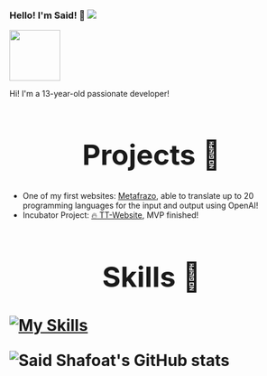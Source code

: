 ### Hello! I'm Said! 👋 ![](https://komarev.com/ghpvc/?username=Msaid1013&color=8532a8)

<img width = 90 src = "https://cdn.discordapp.com/attachments/1000606800132968529/1028497763077464094/m-artistic-brush-letter-logo-design-in-purple-vector-28178101.jpg" 
border-radius=25px id = "logo">

Hi! I'm a 13-year-old passionate developer!

<h1 style="font-size:50px" align="middle">Projects 🌟</h1>

- One of my first websites: [Metafrazo](https://translate-programming-languages.najonajo.repl.co/), able to translate up to 20 programming languages for the input and output using OpenAI!
- Incubator Project: [🔥 TT-Website](https://tt-web.pages.dev/), MVP finished!


<h1 style="font-size:50px" align="middle">Skills 🚀<h1>


<p align="center">


[![My Skills](https://skillicons.dev/icons?theme=dark&i=py,ts,svelte,html,css,js,mysql,tailwind,github,flask,git,postgres,prisma)](https://skillicons.dev)


![Said Shafoat's GitHub stats](https://github-readme-stats.vercel.app/api?username=Msaid1013&show_icons=true&icon_color=ffffff&bg_color=30,e96443,904e95&text_color=ffffff&title_color=ffffff)

<!--
**Msaid1013/Msaid1013** is a ✨ _special_ ✨ repository because its `README.md` (this file) appears on your GitHub profile.

Here are some ideas to get you started:

- 🔭 I’m currently working on ...
- 🌱 I’m currently learning ...
- 👯 I’m looking to collaborate on ...
- 🤔 I’m looking for help with ...
- 💬 Ask me about ...
- 📫 How to reach me: ...
- 😄 Pronouns: ...
- ⚡ Fun fact: ...
-->
